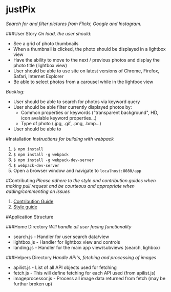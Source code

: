 # justPix
*Search for and filter pictures from Flickr, Google and Instagram.*

###User Story
*On load, the user should:*
- See a grid of photo thumbnails
- When a thumbnail is clicked, the photo should be displayed in a lightbox view
- Have the ability to move to the next / previous photos and display the photo title (lightbox view)
- User should be able to use site on latest versions of Chrome, Firefox, Safari, Internet Explorer
- Be able to select photos from a carousel while in the lightbox view

*Backlog:*
- User should be able to search for photos via keyword query
- User should be able filter currently displayed photos by:
  - Common properties or keywords ("transparent background", HD, icon avalable keyword properties...)
  - Type of photo (.jpg, .gif, .png, .bmp...)
- User should be able to

#Installation
*Instructions for building with webpack*

1. `$ npm install`
1. `$ npm install -g webpack` 
2. `$ npm install -g webpack-dev-server`                
4. `$ webpack-dev-server`
5. Open a browser window and navigate to `localhost:8080/app`

#Contributing
*Please adhere to the style and contribution guides when making pull request and be courteous and appropriate when adding/commenting on issues*

1. [Contribution Guide](CONTRIBUTING.md)
2. [Style guide](STYLE-GUIDE.md)

#Application Structure

###Home Directory
*Will handle all user facing functionality*

- search.js - Handler for user search data/view
- lightbox.js - Handler for lightbox view and controls
- landing.js - Handler for the main app view/subviews (search, lighbox)

###Helpers Directory
*Handle API's, fetching and processing of images*

- apilist.js - List of all API objects used for fetching
- fetch.js - This will define fetching for each API used (from apilist.js)
- imageprocessor.js - Process all image data returned from fetch (may be furthur broken up)